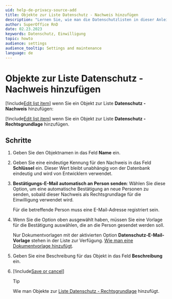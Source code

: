 ```yaml
---
uid: help-de-privacy-source-add
title: Objekte zur Liste Datenschutz - Nachweis hinzufügen
description: "Lernen Sie, wie man die Datenschutzlisten in dieser Anleitung ändern kann."
author: SuperOffice RnD
date: 02.23.2023
keywords: Datenschutz, Einwilligung
topic: howto
audience: settings
audience_tooltip: Settings and maintenance
language: de
---
```


# Objekte zur Liste Datenschutz - Nachweis hinzufügen

[!include[Edit list item](includes/edit-list-item.md)] wenn Sie ein Objekt zur Liste **Datenschutz - Nachweis** hinzufügen:

[!include[Edit list item](includes/edit-list-item.md)] wenn Sie ein Objekt zur Liste **Datenschutz - Rechtsgrundlage** hinzufügen.

## Schritte

1. Geben Sie den Objektnamen in das Feld **Name** ein.

2. Geben Sie eine eindeutige Kennung für den Nachweis in das Feld **Schlüssel** ein. Dieser Wert bleibt unabhängig von der Datenbank eindeutig und wird von Entwicklern verwendet.

3. **Bestätigungs-E-Mail automatisch an Person senden**: Wählen Sie diese Option, um eine automatische Bestätigung an neue Personen zu senden, sobald dieser Nachweis als Rechtsgrundlage für die Einwilligung verwendet wird.

    Für die betreffende Person muss eine E-Mail-Adresse registriert sein.

4. Wenn Sie die Option oben ausgewählt haben, müssen Sie eine Vorlage für die Bestätigung auswählen, die an die Person gesendet werden soll.

    Nur Dokumentvorlagen mit der aktivierten Option **Datenschutz-E-Mail-Vorlage** stehen in der Liste zur Verfügung. [Wie man eine Dokumentvorlage hinzufügt][1].

5. Geben Sie eine Beschreibung für das Objekt in das Feld **Beschreibung** ein.

6. [!include[Save or cancel](includes/save-or-cancel.md)]

    > [!TIP]
    > Wie man Objekte zur [Liste Datenschutz - Rechtsgrundlage][2] hinzufügt.

<!-- Referenced links -->
[1]: add-template.md
[2]: privacy-legal-base-add.md

<!-- Referenced images -->
